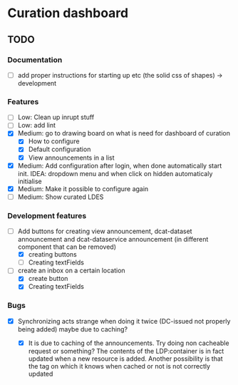 # Curation dashboard

## TODO

### Documentation

- [ ] add proper instructions for starting up etc (the solid css of shapes) -> development

### Features

- [ ] Low: Clean up inrupt stuff
- [ ] Low: add lint
- [x] Medium: go to drawing board on what is need for dashboard of curation
  - [x] How to configure
  - [x] Default configuration
  - [x] View announcements in a list
- [x] Medium: Add configuration after login, when done automatically start init. IDEA: dropdown menu and when click on hidden automaticaly initialise
- [x] Medium: Make it possible to configure again
- [ ] Medium: Show curated LDES

### Development features

- [ ] Add buttons for creating view announcement, dcat-dataset announcement and dcat-dataservice announcement (in different component that can be removed)
  - [x] creating buttons
  - [ ] Creating textFields
- [ ] create an inbox on a certain location
  - [x] create button
  - [x] Creating textFields

### Bugs

- [x] Synchronizing acts strange when doing it twice (DC-issued not properly being added) maybe due to caching?
  - [x] It is due to caching of the announcements. Try doing non cacheable request or something? The contents of the LDP:container is in fact updated when a new resource is added. Another possibility is that the tag on which it knows when cached or not is not correctly updated


